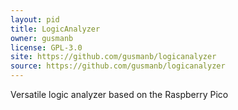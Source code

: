 ```yaml
---
layout: pid
title: LogicAnalyzer
owner: gusmanb
license: GPL-3.0
site: https://github.com/gusmanb/logicanalyzer
source: https://github.com/gusmanb/logicanalyzer
---
```

Versatile logic analyzer based on the Raspberry Pico